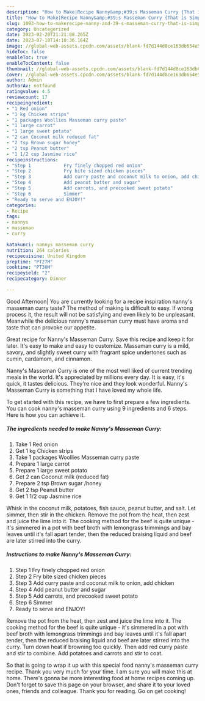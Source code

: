 ```yaml
---
description: "How to Make|Recipe Nanny&amp;#39;s Masseman Curry {That is Simple"
title: "How to Make|Recipe Nanny&amp;#39;s Masseman Curry {That is Simple"
slug: 1093-how-to-makerecipe-nanny-and-39-s-masseman-curry-that-is-simple
category: Uncategorized
date: 2023-02-20T21:21:08.265Z
date: 2023-07-10T14:10:36.164Z
image: //global-web-assets.cpcdn.com/assets/blank-fd7d144d8ce163db654e5a02c40b08a2775adb7897d16e4062681dc7e1b2800f.png
hideToc: false
enableToc: true
enableTocContent: false
thumbnail: //global-web-assets.cpcdn.com/assets/blank-fd7d144d8ce163db654e5a02c40b08a2775adb7897d16e4062681dc7e1b2800f.png
cover: //global-web-assets.cpcdn.com/assets/blank-fd7d144d8ce163db654e5a02c40b08a2775adb7897d16e4062681dc7e1b2800f.png
author: Admin
authorAv: notfound
ratingvalue: 4.5
reviewcount: 17
recipeingredient:
- "1 Red onion"
- "1 kg Chicken strips"
- "1 packages Woollies Masseman curry paste"
- "1 large carrot"
- "1 large sweet potato"
- "2 can Coconut milk reduced fat"
- "2 tsp Brown sugar honey"
- "2 tsp Peanut butter"
- "1 1/2 cup Jasmine rice"
recipeinstructions:
- "Step 1            Fry finely chopped red onion"
- "Step 2            Fry bite sized chicken pieces"
- "Step 3            Add curry paste and coconut milk to onion, add chicken"
- "Step 4            Add peanut butter and sugar"
- "Step 5            Add carrots, and precooked sweet potato"
- "Step 6            Simmer"
- "Ready to serve and ENJOY!"
categories:
- Recipe
tags:
- nannys
- masseman
- curry

katakunci: nannys masseman curry 
nutrition: 264 calories
recipecuisine: United Kingdom
preptime: "PT27M"
cooktime: "PT30M"
recipeyield: "2"
recipecategory: Dinner

---
```



Good Afternoon| You are currently looking for a recipe inspiration nanny&#39;s masseman curry taste? The method of making is difficult to easy. If wrong process it, the result will not be satisfying and even likely to be unpleasant. Meanwhile the delicious nanny&#39;s masseman curry must have aroma and taste that can provoke our appetite.





Great recipe for Nanny&#39;s Masseman Curry. Save this recipe and keep it for later. It&#39;s easy to make and easy to customize. Massaman curry is a mild, savory, and slightly sweet curry with fragrant spice undertones such as cumin, cardamom, and cinnamon.

Nanny&#39;s Masseman Curry is one of the most well liked of current trending meals in the world. It's appreciated by millions every day. It is easy, it's quick, it tastes delicious. They're nice and they look wonderful. Nanny&#39;s Masseman Curry is something that I have loved my whole life.


To get started with this recipe, we have to first prepare a few ingredients. You can cook nanny&#39;s masseman curry using 9 ingredients and 6 steps. Here is how you can achieve it.

<!--inarticleads1-->

##### The ingredients needed to make Nanny&#39;s Masseman Curry:

1. Take 1 Red onion
1. Get 1 kg Chicken strips
1. Take 1 packages Woollies Masseman curry paste
1. Prepare 1 large carrot
1. Prepare 1 large sweet potato
1. Get 2 can Coconut milk (reduced fat)
1. Prepare 2 tsp Brown sugar /honey
1. Get 2 tsp Peanut butter
1. Get 1 1/2 cup Jasmine rice


Whisk in the coconut milk, potatoes, fish sauce, peanut butter, and salt. Let simmer, then stir in the chicken. Remove the pot from the heat, then zest and juice the lime into it. The cooking method for the beef is quite unique - it&#39;s simmered in a pot with beef broth with lemongrass trimmings and bay leaves until it&#39;s fall apart tender, then the reduced braising liquid and beef are later stirred into the curry. 

<!--inarticleads2-->

##### Instructions to make Nanny&#39;s Masseman Curry:

1. Step 1            Fry finely chopped red onion
1. Step 2            Fry bite sized chicken pieces
1. Step 3            Add curry paste and coconut milk to onion, add chicken
1. Step 4            Add peanut butter and sugar
1. Step 5            Add carrots, and precooked sweet potato
1. Step 6            Simmer
1. Ready to serve and ENJOY!

Remove the pot from the heat, then zest and juice the lime into it. The cooking method for the beef is quite unique - it&#39;s simmered in a pot with beef broth with lemongrass trimmings and bay leaves until it&#39;s fall apart tender, then the reduced braising liquid and beef are later stirred into the curry. Turn down heat if browning too quickly. Then add red curry paste and stir to combine. Add potatoes and carrots and stir to coat. 

So that is going to wrap it up with this special food nanny&#39;s masseman curry recipe. Thank you very much for your time. I am sure you will make this at home. There's gonna be more interesting food at home recipes coming up. Don't forget to save this page on your browser, and share it to your loved ones, friends and colleague. Thank you for reading. Go on get cooking!
